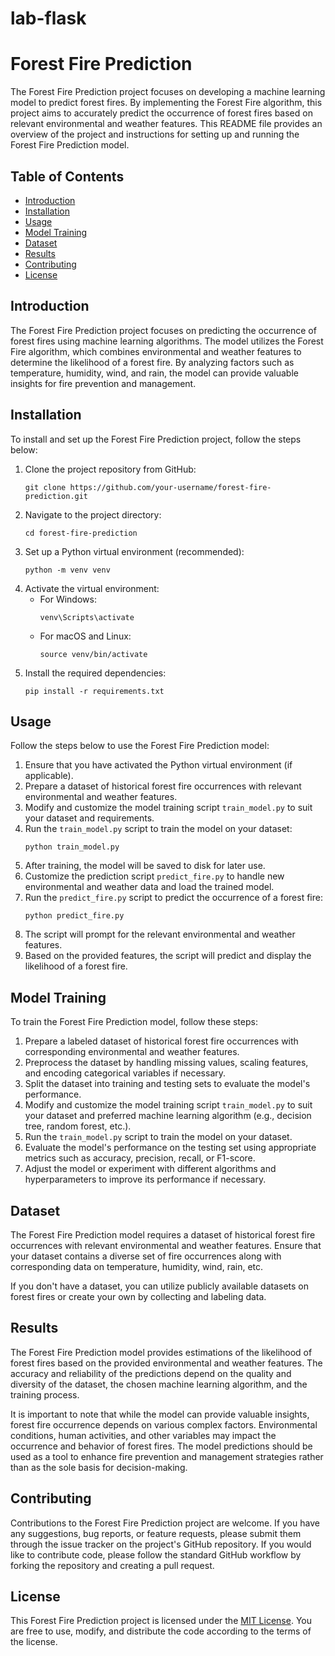 # lab-flask
# Forest Fire Prediction

The Forest Fire Prediction project focuses on developing a machine learning model to predict forest fires. By implementing the Forest Fire algorithm, this project aims to accurately predict the occurrence of forest fires based on relevant environmental and weather features. This README file provides an overview of the project and instructions for setting up and running the Forest Fire Prediction model.

## Table of Contents

- [Introduction](#introduction)
- [Installation](#installation)
- [Usage](#usage)
- [Model Training](#model-training)
- [Dataset](#dataset)
- [Results](#results)
- [Contributing](#contributing)
- [License](#license)

## Introduction

The Forest Fire Prediction project focuses on predicting the occurrence of forest fires using machine learning algorithms. The model utilizes the Forest Fire algorithm, which combines environmental and weather features to determine the likelihood of a forest fire. By analyzing factors such as temperature, humidity, wind, and rain, the model can provide valuable insights for fire prevention and management.

## Installation

To install and set up the Forest Fire Prediction project, follow the steps below:

1. Clone the project repository from GitHub:
   ```
   git clone https://github.com/your-username/forest-fire-prediction.git
   ```
2. Navigate to the project directory:
   ```
   cd forest-fire-prediction
   ```
3. Set up a Python virtual environment (recommended):
   ```
   python -m venv venv
   ```
4. Activate the virtual environment:
   - For Windows:
     ```
     venv\Scripts\activate
     ```
   - For macOS and Linux:
     ```
     source venv/bin/activate
     ```
5. Install the required dependencies:
   ```
   pip install -r requirements.txt
   ```

## Usage

Follow the steps below to use the Forest Fire Prediction model:

1. Ensure that you have activated the Python virtual environment (if applicable).
2. Prepare a dataset of historical forest fire occurrences with relevant environmental and weather features.
3. Modify and customize the model training script `train_model.py` to suit your dataset and requirements.
4. Run the `train_model.py` script to train the model on your dataset:
   ```
   python train_model.py
   ```
5. After training, the model will be saved to disk for later use.
6. Customize the prediction script `predict_fire.py` to handle new environmental and weather data and load the trained model.
7. Run the `predict_fire.py` script to predict the occurrence of a forest fire:
   ```
   python predict_fire.py
   ```
8. The script will prompt for the relevant environmental and weather features.
9. Based on the provided features, the script will predict and display the likelihood of a forest fire.

## Model Training

To train the Forest Fire Prediction model, follow these steps:

1. Prepare a labeled dataset of historical forest fire occurrences with corresponding environmental and weather features.
2. Preprocess the dataset by handling missing values, scaling features, and encoding categorical variables if necessary.
3. Split the dataset into training and testing sets to evaluate the model's performance.
4. Modify and customize the model training script `train_model.py` to suit your dataset and preferred machine learning algorithm (e.g., decision tree, random forest, etc.).
5. Run the `train_model.py` script to train the model on your dataset.
6. Evaluate the model's performance on the testing set using appropriate metrics such as accuracy, precision, recall, or F1-score.
7. Adjust the model or experiment with different algorithms and hyperparameters to improve its performance if necessary.

## Dataset

The Forest Fire Prediction model requires a dataset of historical forest fire occurrences with relevant environmental and weather features. Ensure that your dataset contains a diverse set of fire occurrences along with corresponding data on temperature, humidity, wind, rain, etc.

If you don't have a dataset, you can utilize publicly available datasets on forest fires or create your own by collecting and labeling data.

## Results

The Forest Fire Prediction model provides estimations of the likelihood of forest fires based on the provided environmental and weather features. The accuracy and reliability of the predictions depend on the quality and diversity of the dataset, the chosen machine learning algorithm, and the training process.

It is important to note that while the model can provide valuable insights, forest fire occurrence depends on various complex factors. Environmental conditions, human activities, and other variables may impact the occurrence and behavior of forest fires. The model predictions should be used as a tool to enhance fire prevention and management strategies rather than as the sole basis for decision-making.

## Contributing

Contributions to the Forest Fire Prediction project are welcome. If you have any suggestions, bug reports, or feature requests, please submit them through the issue tracker on the project's GitHub repository. If you would like to contribute code, please follow the standard GitHub workflow by forking the repository and creating a pull request.

## License

This Forest Fire Prediction project is licensed under the [MIT License](LICENSE). You are free to use, modify, and distribute the code according to the terms of the license.
